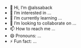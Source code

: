 - 👋 Hi, I’m @alssaback
- 👀 I’m interested in ...
- 🌱 I’m currently learning ...
- 💞️ I’m looking to collaborate on ...
- 📫 How to reach me ...
- 😄 Pronouns: ...
- ⚡ Fun fact: ...

<!---
alssaback/alssaback is a ✨ special ✨ repository because its `README.md` (this file) appears on your GitHub profile.
You can click the Preview link to take a look at your changes.
--->
